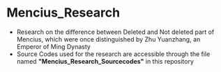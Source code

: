 # Mencius_Research
* Research on the difference between Deleted and Not deleted part of Mencius, which were once distinguished by Zhu Yuanzhang, an Emperor of Ming Dynasty
* Source Codes used for the research are accessible through the file named __"Mencius_Research_Sourcecodes"__ in this repository

